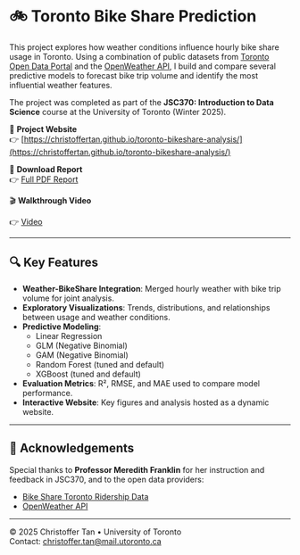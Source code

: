 # 🚲 Toronto Bike Share Prediction

This project explores how weather conditions influence hourly bike share usage in Toronto. Using a combination of public datasets from [Toronto Open Data Portal](https://open.toronto.ca/dataset/bike-share-toronto-ridership-data/) and the [OpenWeather API](https://openweathermap.org/), I build and compare several predictive models to forecast bike trip volume and identify the most influential weather features.

The project was completed as part of the **JSC370: Introduction to Data Science** course at the University of Toronto (Winter 2025).

🔗 **Project Website**  
👉 [https://christoffertan.github.io/toronto-bikeshare-analysis/](https://christoffertan.github.io/toronto-bikeshare-analysis/)

📄 **Download Report**  
👉 [Full PDF Report](docs/report.pdf)

🎬 **Walkthrough Video**

👉 [Video](https://utoronto-my.sharepoint.com/:v:/g/personal/christoffer_tan_mail_utoronto_ca/EfCtQox2bz9FqhsjDTdDjqkBGFrFcEL2v4vgwq7oELDKEA?e=PkftRt)

---

## 🔍 Key Features

- **Weather-BikeShare Integration**: Merged hourly weather with bike trip volume for joint analysis.
- **Exploratory Visualizations**: Trends, distributions, and relationships between usage and weather conditions.
- **Predictive Modeling**:
  - Linear Regression
  - GLM (Negative Binomial)
  - GAM (Negative Binomial)
  - Random Forest (tuned and default)
  - XGBoost (tuned and default)
- **Evaluation Metrics**: R², RMSE, and MAE used to compare model performance.
- **Interactive Website**: Key figures and analysis hosted as a dynamic website.

---

## 🙏 Acknowledgements

Special thanks to **Professor Meredith Franklin** for her instruction and feedback in JSC370, and to the open data providers:

- [Bike Share Toronto Ridership Data](https://open.toronto.ca/dataset/bike-share-toronto-ridership-data/)
- [OpenWeather API](https://openweathermap.org/)

---

© 2025 Christoffer Tan • University of Toronto  
Contact: [christoffer.tan@mail.utoronto.ca](mailto:christoffer.tan@mail.utoronto.ca)
